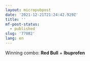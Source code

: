 ```yaml
---
layout: micropubpost
date: '2021-12-21T21:24:42.929Z'
title: ''
mf-post-status:
  - published
slug: '77082'
lang: en
---
```

Winning combo: **Red Bull** + **Ibuprofen**

